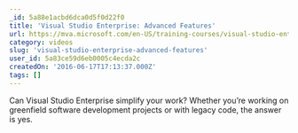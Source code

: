 ```yaml
---
_id: 5a88e1acbd6dca0d5f0d22f0
title: 'Visual Studio Enterprise: Advanced Features'
url: https://mva.microsoft.com/en-US/training-courses/visual-studio-enterprise-advanced-features-15853?l=yQGlcnw6B_9506218949
category: videos
slug: 'visual-studio-enterprise-advanced-features'
user_id: 5a83ce59d6eb0005c4ecda2c
createdOn: '2016-06-17T17:13:37.000Z'
tags: []
---
```


Can Visual Studio Enterprise simplify your work? Whether you’re working on greenfield software development projects or with legacy code, the answer is yes.
